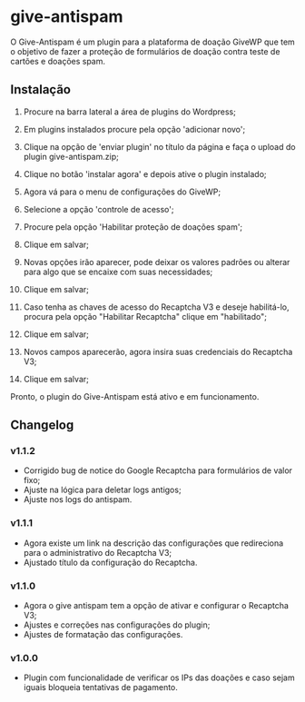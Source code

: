 # give-antispam

O Give-Antispam é um plugin para a plataforma de doação GiveWP que tem o objetivo de fazer a proteção de formulários de doação contra teste de cartões e doações spam.

## Instalação

1) Procure na barra lateral a área de plugins do Wordpress;

2) Em plugins instalados procure pela opção 'adicionar novo';

3) Clique na opção de 'enviar plugin' no título da página e faça o upload do plugin give-antispam.zip;

4) Clique no botão 'instalar agora' e depois ative o plugin instalado;

5) Agora vá para o menu de configurações do GiveWP;

6) Selecione a opção 'controle de acesso';

7) Procure pela opção 'Habilitar proteção de doações spam';

8) Clique em salvar;

9) Novas opções irão aparecer, pode deixar os valores padrões ou alterar para algo que se encaixe com suas necessidades;

10) Clique em salvar;

11) Caso tenha as chaves de acesso do Recaptcha V3 e deseje habilitá-lo, procura pela opção "Habilitar Recaptcha" clique em "habilitado";

12) Clique em salvar;

13) Novos campos aparecerão, agora insira suas credenciais do Recaptcha V3;

14) Clique em salvar;

Pronto, o plugin do Give-Antispam está ativo e em funcionamento.

## Changelog

### v1.1.2
- Corrigido bug de notice do Google Recaptcha para formulários de valor fixo;
- Ajuste na lógica para deletar logs antigos;
- Ajuste nos logs do antispam.

### v1.1.1
- Agora existe um link na descrição das configurações que redireciona para o administrativo do Recaptcha V3;
- Ajustado título da configuração do Recaptcha.

### v1.1.0
- Agora o give antispam tem a opção de ativar e configurar o Recaptcha V3;
- Ajustes e correções nas configurações do plugin;
- Ajustes de formatação das configurações.

### v1.0.0
- Plugin com funcionalidade de verificar os IPs das doações e caso sejam iguais bloqueia tentativas de pagamento.